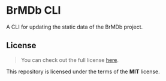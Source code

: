 # BrMDb CLI

A CLI for updating the static data of the BrMDb project.

## License

> You can check out the full license [here](LICENSE).

This repository is licensed under the terms of the **MIT** license.
